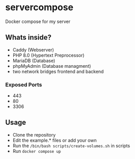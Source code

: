 # servercompose 
Docker compose for my server
## Whats inside?
- Caddy (Webserver)
- PHP 8.0 (Hypertext Preprocessor)
- MariaDB (Database)
- phpMyAdmin (Database managment)
- two network bridges frontend and backend
### Exposed Ports
- 443
- 80
- 3306
## Usage
- Clone the repository
- Edit the example.* files or add your own
- Run the `/bin/bash scripts/create-volumes.sh` in scripts
- Run `docker compose up`
